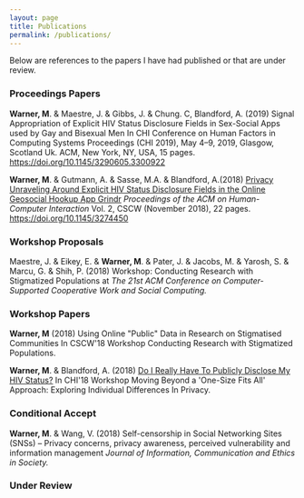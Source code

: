 ```yaml
---
layout: page
title: Publications
permalink: /publications/
---
```


Below are references to the papers I have had published or that are under review. 

### Proceedings Papers

<b>Warner, M</b>. & Maestre, J. & Gibbs, J. & Chung. C, Blandford, A. (2019) Signal Appropriation of Explicit HIV Status Disclosure Fields in Sex-Social Apps used by Gay and Bisexual Men </i>In CHI Conference on Human Factors in Computing Systems Proceedings (CHI 2019), May 4–9, 2019, Glasgow, Scotland Uk. </i>ACM, New York, NY, USA, 15 pages. <a href="https://doi.org/10.1145/3290605.3300922">https://doi.org/10.1145/3290605.3300922</a>

<b>Warner, M</b>. & Gutmann, A. & Sasse, M.A. & Blandford, A.(2018) <a href="http://discovery.ucl.ac.uk/10056127/1/CSCW18_CR_Unraveling_RPS.pdf">Privacy Unraveling Around Explicit HIV Status Disclosure Fields in the Online Geosocial Hookup App Grindr</a> <i>Proceedings of the ACM on
Human-Computer Interaction</i> Vol. 2, CSCW (November 2018), 22 pages. <a href="https://doi.org/10.1145/3274450">https://doi.org/10.1145/3274450</a>

### Workshop Proposals

Maestre, J. & Eikey, E. & <b>Warner, M</b>. & Pater, J. & Jacobs, M. & Yarosh, S. & Marcu, G. & Shih, P. (2018) Workshop: Conducting Research with Stigmatized Populations at <i>The 21st ACM Conference on Computer-Supported Cooperative Work and Social Computing.</i>

### Workshop Papers

<b>Warner, M</b> (2018) Using Online "Public" Data in Research on Stigmatised Communities In CSCW'18 Workshop Conducting Research with Stigmatized Populations.

<b>Warner, M</b>. & Blandford, A. (2018) <a href="https://uclic.ucl.ac.uk/publications/1547209">Do I Really Have To Publicly Disclose My HIV Status?</a> In CHI'18 Workshop Moving Beyond a 'One-Size Fits All' Approach: Exploring Individual Differences In Privacy.

### Conditional Accept

<b>Warner, M</b>. & Wang, V. (2018) Self-censorship in Social Networking Sites (SNSs) – Privacy concerns, privacy awareness, perceived vulnerability and information management <i>Journal of Information, Communication and Ethics in Society.</i>

### Under Review


